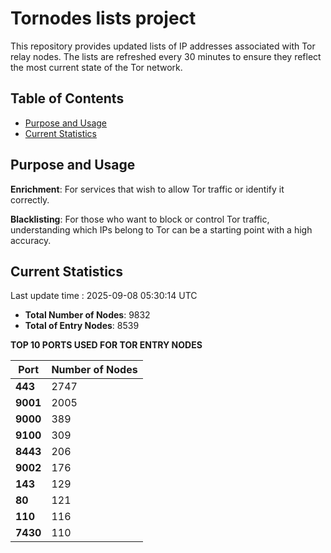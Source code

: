 # Tornodes lists project

This repository provides updated lists of IP addresses associated with Tor relay nodes. The lists are refreshed every 30 minutes to ensure they reflect the most current state of the Tor network.

## Table of Contents

- [Purpose and Usage](#purpose-and-usage)
- [Current Statistics](#current-statistics)


## Purpose and Usage

**Enrichment**: For services that wish to allow Tor traffic or identify it correctly.

**Blacklisting**: For those who want to block or control Tor traffic, understanding which IPs belong to Tor can be a starting point with a high accuracy.

## Current Statistics

Last update time : 2025-09-08 05:30:14 UTC

- **Total Number of Nodes**: 9832
- **Total of Entry Nodes**: 8539

**TOP 10 PORTS USED FOR TOR ENTRY NODES**

| **Port** | **Number of Nodes** |
|------|-----------------|
| **443**   | 2747  |
| **9001**   | 2005  |
| **9000**   | 389  |
| **9100**   | 309  |
| **8443**   | 206  |
| **9002**   | 176  |
| **143**   | 129  |
| **80**   | 121  |
| **110**   | 116  |
| **7430**   | 110  |

